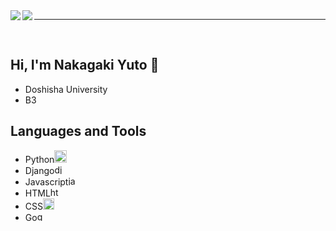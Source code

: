 

<a href="https://github.com/anuraghazra/github-readme-stats">
  <img align="left" src="https://github-readme-stats.vercel.app/api?username=Nakagaki-Yuto&show_icons=true&theme=solarized-light" />
</a>
<a href="https://github.com/anuraghazra/github-readme-stats">
  <img align="left" src="https://github-readme-stats.vercel.app/api/top-langs/?username=Nakagaki-Yuto&theme=solarized-light" />
</a>
<hr>
<br>

## Hi, I'm Nakagaki Yuto 👋
* Doshisha University
* B3

## Languages and Tools
* Python<img src="https://devicons.github.io/devicon/devicon.git/icons/python/python-original.svg" alt="python" width="20" height="20"/>
* Django<img src="https://devicons.github.io/devicon/devicon.git/icons/django/django-original.svg" alt="django" width="15" height="15"/>
* Javascript<img src="https://devicons.github.io/devicon/devicon.git/icons/javascript/javascript-original.svg" alt="javascript" width="15" height="15"/>
* HTML<img src="https://devicons.github.io/devicon/devicon.git/icons/html5/html5-original-wordmark.svg" alt="html5" width="15" height="15"/>
* CSS<img src="https://devicons.github.io/devicon/devicon.git/icons/css3/css3-original-wordmark.svg" alt="css3" width="18" height="18"/>
* Go<img src="https://devicons.github.io/devicon/devicon.git/icons/go/go-original.svg" alt="go" width="15" height=""/>


